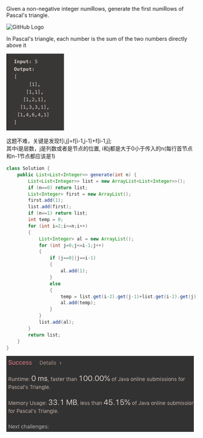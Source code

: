 Given a non-negative integer numRows, generate the first numRows of Pascal's triangle.

![GitHub Logo](https://upload.wikimedia.org/wikipedia/commons/0/0d/PascalTriangleAnimated2.gif)

In Pascal's triangle, each number is the sum of the two numbers directly above it

![GitHub Logo](/image/118.png)

这题不难，关键是发现f[i,j]=f[i-1,j-1]+f[i-1,j]; <br>其中i是层数，j是列数或者是节点的位置,
i和j都是大于0小于传入的n(每行首节点和n-1节点都应该是1)

```java
class Solution {
    public List<List<Integer>> generate(int n) {
        List<List<Integer>> list = new ArrayList<List<Integer>>();
        if (n==0) return list;        
        List<Integer> first = new ArrayList();
        first.add(1);
        list.add(first);
        if (n==1) return list;
        int temp = 0;
        for (int i=2;i<=n;i++)
        {
            List<Integer> al = new ArrayList();
            for (int j=0;j<=i-1;j++)
            {
                if (j==0||j==i-1) 
                {
                    al.add(1);
                }                    
                else
                {
                    temp = list.get(i-2).get(j-1)+list.get(i-2).get(j);
                    al.add(temp);
                }                                                    
            }
            list.add(al);
        }        
        return list;
    }
}
```

![GitHub Logo](/image/118.1.png)
